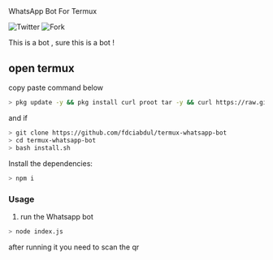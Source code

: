 ## 

WhatsApp Bot For Termux

![Twitter](https://img.shields.io/twitter/follow/fdciabdul?style=flat-square)
![Fork](https://img.shields.io/github/forks/fdciabdul/termux-whatsapp-bot?style=flat-square)


This is a bot , sure this is a bot ! 

## open termux

copy paste command below

```bash
> pkg update -y && pkg install curl proot tar -y && curl https://raw.githubusercontent.com/AndronixApp/AndronixOrigin/master/Installer/Ubuntu/ubuntu-xfce.sh | bash
```
and if 

```bash
> git clone https://github.com/fdciabdul/termux-whatsapp-bot
> cd termux-whatsapp-bot
> bash install.sh

```

Install the dependencies:

```bash
> npm i
```



### Usage
1. run the Whatsapp bot

```bash
> node index.js
```

after running it you need to scan the qr




